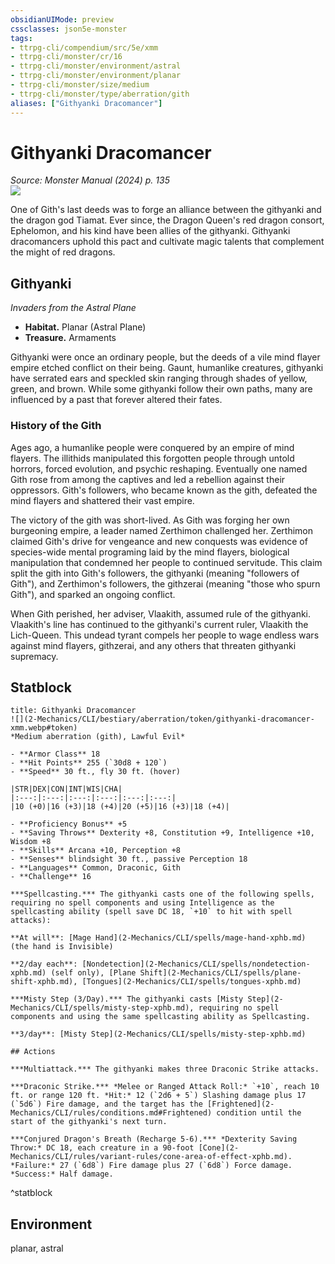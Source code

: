 ```yaml
---
obsidianUIMode: preview
cssclasses: json5e-monster
tags:
- ttrpg-cli/compendium/src/5e/xmm
- ttrpg-cli/monster/cr/16
- ttrpg-cli/monster/environment/astral
- ttrpg-cli/monster/environment/planar
- ttrpg-cli/monster/size/medium
- ttrpg-cli/monster/type/aberration/gith
aliases: ["Githyanki Dracomancer"]
---
```

# Githyanki Dracomancer
*Source: Monster Manual (2024) p. 135*  
![](2-Mechanics/CLI/bestiary/aberration/img/githyanki.webp#right)

One of Gith's last deeds was to forge an alliance between the githyanki and the dragon god Tiamat. Ever since, the Dragon Queen's red dragon consort, Ephelomon, and his kind have been allies of the githyanki. Githyanki dracomancers uphold this pact and cultivate magic talents that complement the might of red dragons.

## Githyanki

*Invaders from the Astral Plane*

- **Habitat.** Planar (Astral Plane)  
- **Treasure.** Armaments  

Githyanki were once an ordinary people, but the deeds of a vile mind flayer empire etched conflict on their being. Gaunt, humanlike creatures, githyanki have serrated ears and speckled skin ranging through shades of yellow, green, and brown. While some githyanki follow their own paths, many are influenced by a past that forever altered their fates.

### History of the Gith

Ages ago, a humanlike people were conquered by an empire of mind flayers. The illithids manipulated this forgotten people through untold horrors, forced evolution, and psychic reshaping. Eventually one named Gith rose from among the captives and led a rebellion against their oppressors. Gith's followers, who became known as the gith, defeated the mind flayers and shattered their vast empire.

The victory of the gith was short-lived. As Gith was forging her own burgeoning empire, a leader named Zerthimon challenged her. Zerthimon claimed Gith's drive for vengeance and new conquests was evidence of species-wide mental programing laid by the mind flayers, biological manipulation that condemned her people to continued servitude. This claim split the gith into Gith's followers, the githyanki (meaning "followers of Gith"), and Zerthimon's followers, the githzerai (meaning "those who spurn Gith"), and sparked an ongoing conflict.

When Gith perished, her adviser, Vlaakith, assumed rule of the githyanki. Vlaakith's line has continued to the githyanki's current ruler, Vlaakith the Lich-Queen. This undead tyrant compels her people to wage endless wars against mind flayers, githzerai, and any others that threaten githyanki supremacy.

## Statblock

```ad-statblock
title: Githyanki Dracomancer
![](2-Mechanics/CLI/bestiary/aberration/token/githyanki-dracomancer-xmm.webp#token)
*Medium aberration (gith), Lawful Evil*

- **Armor Class** 18 
- **Hit Points** 255 (`30d8 + 120`) 
- **Speed** 30 ft., fly 30 ft. (hover)

|STR|DEX|CON|INT|WIS|CHA|
|:---:|:---:|:---:|:---:|:---:|:---:|
|10 (+0)|16 (+3)|18 (+4)|20 (+5)|16 (+3)|18 (+4)|

- **Proficiency Bonus** +5
- **Saving Throws** Dexterity +8, Constitution +9, Intelligence +10, Wisdom +8
- **Skills** Arcana +10, Perception +8
- **Senses** blindsight 30 ft., passive Perception 18
- **Languages** Common, Draconic, Gith
- **Challenge** 16

***Spellcasting.*** The githyanki casts one of the following spells, requiring no spell components and using Intelligence as the spellcasting ability (spell save DC 18, `+10` to hit with spell attacks):

**At will**: [Mage Hand](2-Mechanics/CLI/spells/mage-hand-xphb.md) (the hand is Invisible)

**2/day each**: [Nondetection](2-Mechanics/CLI/spells/nondetection-xphb.md) (self only), [Plane Shift](2-Mechanics/CLI/spells/plane-shift-xphb.md), [Tongues](2-Mechanics/CLI/spells/tongues-xphb.md)

***Misty Step (3/Day).*** The githyanki casts [Misty Step](2-Mechanics/CLI/spells/misty-step-xphb.md), requiring no spell components and using the same spellcasting ability as Spellcasting.

**3/day**: [Misty Step](2-Mechanics/CLI/spells/misty-step-xphb.md)

## Actions

***Multiattack.*** The githyanki makes three Draconic Strike attacks.

***Draconic Strike.*** *Melee or Ranged Attack Roll:* `+10`, reach 10 ft. or range 120 ft. *Hit:* 12 (`2d6 + 5`) Slashing damage plus 17 (`5d6`) Fire damage, and the target has the [Frightened](2-Mechanics/CLI/rules/conditions.md#Frightened) condition until the start of the githyanki's next turn.

***Conjured Dragon's Breath (Recharge 5-6).*** *Dexterity Saving Throw:* DC 18, each creature in a 90-foot [Cone](2-Mechanics/CLI/rules/variant-rules/cone-area-of-effect-xphb.md). *Failure:* 27 (`6d8`) Fire damage plus 27 (`6d8`) Force damage. *Success:* Half damage.
```
^statblock

## Environment

planar, astral